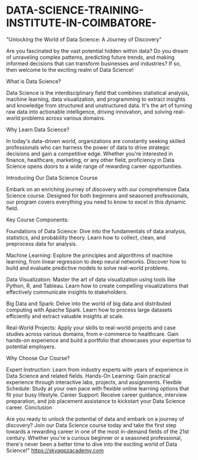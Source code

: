 # DATA-SCIENCE-TRAINING-INSTITUTE-IN-COIMBATORE-
"Unlocking the World of Data Science: A Journey of Discovery"

Are you fascinated by the vast potential hidden within data? Do you dream of unraveling complex patterns, predicting future trends, and making informed decisions that can transform businesses and industries? If so, then welcome to the exciting realm of Data Science!

What is Data Science?

Data Science is the interdisciplinary field that combines statistical analysis, machine learning, data visualization, and programming to extract insights and knowledge from structured and unstructured data. It's the art of turning raw data into actionable intelligence, driving innovation, and solving real-world problems across various domains.

Why Learn Data Science?

In today's data-driven world, organizations are constantly seeking skilled professionals who can harness the power of data to drive strategic decisions and gain a competitive edge. Whether you're interested in finance, healthcare, marketing, or any other field, proficiency in Data Science opens doors to a wide range of rewarding career opportunities.

Introducing Our Data Science Course

Embark on an enriching journey of discovery with our comprehensive Data Science course. Designed for both beginners and seasoned professionals, our program covers everything you need to know to excel in this dynamic field.

Key Course Components:

Foundations of Data Science: Dive into the fundamentals of data analysis, statistics, and probability theory. Learn how to collect, clean, and preprocess data for analysis.

Machine Learning: Explore the principles and algorithms of machine learning, from linear regression to deep neural networks. Discover how to build and evaluate predictive models to solve real-world problems.

Data Visualization: Master the art of data visualization using tools like Python, R, and Tableau. Learn how to create compelling visualizations that effectively communicate insights to stakeholders.

Big Data and Spark: Delve into the world of big data and distributed computing with Apache Spark. Learn how to process large datasets efficiently and extract valuable insights at scale.

Real-World Projects: Apply your skills to real-world projects and case studies across various domains, from e-commerce to healthcare. Gain hands-on experience and build a portfolio that showcases your expertise to potential employers.

Why Choose Our Course?

Expert Instruction: Learn from industry experts with years of experience in Data Science and related fields.
Hands-On Learning: Gain practical experience through interactive labs, projects, and assignments.
Flexible Schedule: Study at your own pace with flexible online learning options that fit your busy lifestyle.
Career Support: Receive career guidance, interview preparation, and job placement assistance to kickstart your Data Science career.
Conclusion

Are you ready to unlock the potential of data and embark on a journey of discovery? Join our Data Science course today and take the first step towards a rewarding career in one of the most in-demand fields of the 21st century. Whether you're a curious beginner or a seasoned professional, there's never been a better time to dive into the exciting world of Data Science!"
https://skyappzacademy.com
